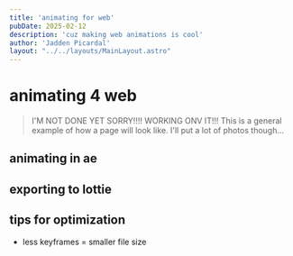 ```yaml
---
title: 'animating for web'
pubDate: 2025-02-12
description: 'cuz making web animations is cool'
author: 'Jadden Picardal'
layout: "../../layouts/MainLayout.astro"
---
```

# animating 4 web
> I'M NOT DONE YET SORRY!!!! WORKING ONV IT!!! This is a general example of how a page will look like. I'll put a lot of photos though...

## animating in ae
## exporting to lottie
## tips for optimization
- less keyframes = smaller file size